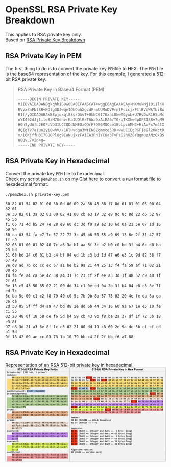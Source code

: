# OpenSSL RSA Private Key Breakdown
This applies to RSA private key only.  
Based on [RSA Private Key Breakdown](http://etherhack.co.uk/asymmetric/docs/rsa_key_breakdown.html)
## RSA Private Key in PEM
The first thing to do is to convert the private key `PEM`file to HEX. The `PEM` file is the base64 representation of the key. For this example, I generated a 512-bit RSA private key.
>RSA Private Key in Base64 Format (PEM)
>```
>-----BEGIN PRIVATE KEY-----
>MIIBVAIBADANBgkqhkiG9w0BAQEFAASCAT4wggE6AgEAAkEAy+MXMukMjI0i1lKX
>RVvxZnFNtSR+KOlg3D3wqeIQbQohXgcdFrmUUMoDVPrnfFcicjxFtlBVqWkTbi8x
>R1f/yQIDAQABAkB8pjqxql88srDAvT+0bNC6I70xaL0kwAGyxL+U7RvDvR1H5uMc
>nYI492dJjtite8zM7GehvrKaIUQlE/T6Wa9xAiEA6/T0/qTKXkw4pDF8I88v7qM9
>H0hSyUAfL2EOFcVDUIUCIQDdNMEOzQQrP7QE6MOOce18bLpcAMHC+HlAwFx7m4tX
>dQIgTv7aiuo2yi0whV//1KlHvdgu3WtENBZgmmce5RD+wVUCIEgPGFje9l20WctD
>m/i6KjffH3I7GOOPl8g9IaNujxzFAiEA3RnIYC6a3FvPz82hXZ8YQgmuzANzGxB5
>u8QvL7v2p4g=
>-----END PRIVATE KEY-----
>```

## RSA Private Key in Hexadecimal
Convert the private key `PEM` file to hexadecimal.  
Check my script `pem2hex.sh` on my Gist [here](https://gist.github.com/ddella/d07d5b827f3638e727bbf3dc1210d4a2) to convert a `PEM` format file to hexadecimal format.
```shell
./pem2hex.sh private-key.pem
```
```
30 82 01 54 02 01 00 30 0d 06 09 2a 86 48 86 f7 0d 01 01 01 05 00 04 82 01 
3e 30 82 01 3a 02 01 00 02 41 00 cb e3 17 32 e9 0c 8c 8d 22 d6 52 97 45 5b 
f1 66 71 4d b5 24 7e 28 e9 60 dc 3d f0 a9 e2 10 6d 0a 21 5e 07 1d 16 b9 94 
50 ca 03 54 fa e7 7c 57 22 72 3c 45 b6 50 55 a9 69 13 6e 2f 31 47 57 ff c9 
02 03 01 00 01 02 40 7c a6 3a b1 aa 5f 3c b2 b0 c0 bd 3f b4 6c d0 ba 23 bd 
31 68 bd 24 c0 01 b2 c4 bf 94 ed 1b c3 bd 1d 47 e6 e3 1c 9d 82 38 f7 67 49 
8e d8 ad 7b cc cc ec 67 a1 be b2 9a 21 44 25 13 f4 fa 59 af 71 02 21 00 eb 
f4 f4 fe a4 ca 5e 4c 38 a4 31 7c 23 cf 2f ee a3 3d 1f 48 52 c9 40 1f 2f 61 
0e 15 c5 43 50 85 02 21 00 dd 34 c1 0e cd 04 2b 3f b4 04 e8 c3 8e 71 ed 7c 
6c ba 5c 00 c1 c2 f8 79 40 c0 5c 7b 9b 8b 57 75 02 20 4e fe da 8a ea 36 ca 
2d 30 85 5f ff d4 a9 47 bd d8 2e dd 6b 44 34 16 60 9a 67 1e e5 10 fe c1 55 
02 20 48 0f 18 58 de f6 5d b4 59 cb 43 9b f8 ba 2a 37 df 1f 72 3b 18 e3 8f 
97 c8 3d 21 a3 6e 8f 1c c5 02 21 00 dd 19 c8 60 2e 9a dc 5b cf cf cd a1 5d 
9f 18 42 09 ae cc 03 73 1b 10 79 bb c4 2f 2f bb f6 a7 88
```
## RSA Private Key in Hexadecimal
Representation of an RSA 512-bit private key in hexadecimal.  
![Alt text](/images/rsa-priv-key-hex.jpg "RSA Private key in hex format")
